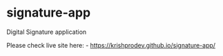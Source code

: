 # signature-app
Digital Signature application

Please check live site here: - https://krishprodev.github.io/signature-app/
